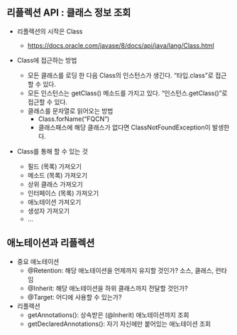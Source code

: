 ## 리플렉션 API : 클래스 정보 조회
- 리플렉션의 시작은 Class<T>
  * https://docs.oracle.com/javase/8/docs/api/java/lang/Class.html
 
- Class<T>에 접근하는 방법
  * 모든 클래스를 로딩 한 다음 Class<T>의 인스턴스가 생긴다. “타입.class”로 접근할 수 있다.
  * 모든 인스턴스는 getClass() 메소드를 가지고 있다. “인스턴스.getClass()”로 접근할 수 있다.
  * 클래스를 문자열로 읽어오는 방법
    * Class.forName(“FQCN”)
    * 클래스패스에 해당 클래스가 없다면 ClassNotFoundException이 발생한다.
 
- Class<T>를 통해 할 수 있는 것
  * 필드 (목록) 가져오기
  * 메소드 (목록) 가져오기
  * 상위 클래스 가져오기
  * 인터페이스 (목록) 가져오기
  * 애노테이션 가져오기
  * 생성자 가져오기
  * ...

## 애노테이션과 리플렉션
- 중요 애노테이션
  * @Retention: 해당 애노테이션을 언제까지 유지할 것인가? 소스, 클래스, 런타임
  * @Inherit: 해당 애노테이션을 하위 클래스까지 전달할 것인가?
  * @Target: 어디에 사용할 수 있는가?
- 리플렉션
  * getAnnotations(): 상속받은 (@Inherit) 애노테이션까지 조회
  * getDeclaredAnnotations(): 자기 자신에만 붙어있는 애노테이션 조회



